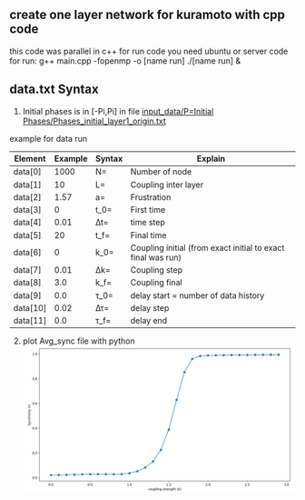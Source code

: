 ## create one layer network for kuramoto with cpp code

this code was parallel in c++
for run code you need ubuntu or server 
code for run: 	g++ main.cpp -fopenmp -o [name run]
				./[name run] &
							
## data.txt Syntax  	

1. Initial phases is in [-Pi,Pi] in file [input_data/P=Initial Phases/Phases_initial_layer1_origin.txt](https://github.com/DrAliSeif/Article-First/tree/main/Mathematical-models/Kuramoto/Single-layel/input_data/P%3DInitial%20Phases)

example for data run

| Element        | Example        | Syntax      | Explain |
| ------|------|-----|-----|
| data[0]| 1000	| N=		| Number of node| 
| data[1]| 10	| L=		| Coupling inter layer| 
| data[2]| 1.57	| a=		| Frustration| 
| data[3]| 0		| t_0=	| First time| 
| data[4]| 0.01	| ∆t=		| time step| 
| data[5]| 20		| t_f=	| Final time| 
| data[6]| 0		| k_0=	| Coupling initial (from exact initial to exact final was run)| 
| data[7]| 0.01	| ∆k=		| Coupling step| 
| data[8]| 3.0		| k_f=	| Coupling final| 
| data[9]| 0.0		| τ_0= 	| delay start = number of data history| 
| data[10]| 0.02	| ∆τ= 	| delay step| 
| data[11]| 0.0		| τ_f= 	| delay end| 

2. plot Avg_sync file with python
![](https://github.com/DrAliSeif/Article-First/blob/main/Mathematical-models/Kuramoto/Single-layel/Save/Avg_Sync/layer1/.png)
